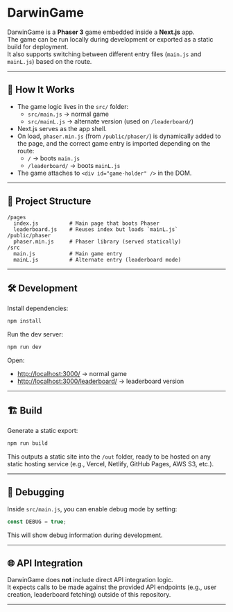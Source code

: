 # DarwinGame

DarwinGame is a **Phaser 3** game embedded inside a **Next.js** app.  
The game can be run locally during development or exported as a static build for deployment.  
It also supports switching between different entry files (`main.js` and `mainL.js`) based on the route.

---

## 🚀 How It Works

- The game logic lives in the `src/` folder:
  - `src/main.js` → normal game
  - `src/mainL.js` → alternate version (used on `/leaderboard/`)
- Next.js serves as the app shell.  
- On load, `phaser.min.js` (from `/public/phaser/`) is dynamically added to the page, and the correct game entry is imported depending on the route:
  - `/` → boots `main.js`
  - `/leaderboard/` → boots `mainL.js`
- The game attaches to `<div id="game-holder" />` in the DOM.

---

## 📂 Project Structure

```
/pages
  index.js          # Main page that boots Phaser
  leaderboard.js    # Reuses index but loads `mainL.js`
/public/phaser
  phaser.min.js     # Phaser library (served statically)
/src
  main.js           # Main game entry
  mainL.js          # Alternate entry (leaderboard mode)
```

---

## 🛠 Development

Install dependencies:

```bash
npm install
```

Run the dev server:

```bash
npm run dev
```

Open:

- [http://localhost:3000/](http://localhost:3000/) → normal game  
- [http://localhost:3000/leaderboard/](http://localhost:3000/leaderboard/) → leaderboard version  

---

## 🏗 Build

Generate a static export:

```bash
npm run build
```

This outputs a static site into the `/out` folder, ready to be hosted on any static hosting service (e.g., Vercel, Netlify, GitHub Pages, AWS S3, etc.).

---

## 🐞 Debugging

Inside `src/main.js`, you can enable debug mode by setting:

```js
const DEBUG = true;
```

This will show debug information during development.

---

## 🌐 API Integration

DarwinGame does **not** include direct API integration logic.  
It expects calls to be made against the provided API endpoints (e.g., user creation, leaderboard fetching) outside of this repository.  

---
